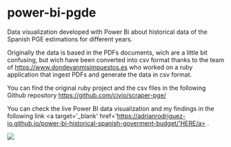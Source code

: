 # power-bi-pgde
Data visualization developed with Power Bi about historical data of the Spanish PGE estimations for different years.

Originally the data is based in the PDFs documents, wich are a little bit confusing, but wich have been
converted into csv format thanks to the team of <a href='https://www.dondevanmisimpuestos.es'>https://www.dondevanmisimpuestos.es</a> who worked 
on a ruby application that ingest PDFs and 
generate the data in csv format. 

You can find the original ruby project and the csv files in the following Github repository 
<a href='https://github.com/civio/scraper-pge/'>https://github.com/civio/scraper-pge/</a>

You can check the live Power BI data visualization and my findings in the following link <a target='_blank' href='https://adrianrodriguez-io.github.io/power-bi-historical-spanish-goverment-budget/'HERE/a> .

<img src='https://github.com/adrianrodriguez-io/power-bi-pgde/blob/main/images/Power%20BI%20data%20visualization.png'></img>


